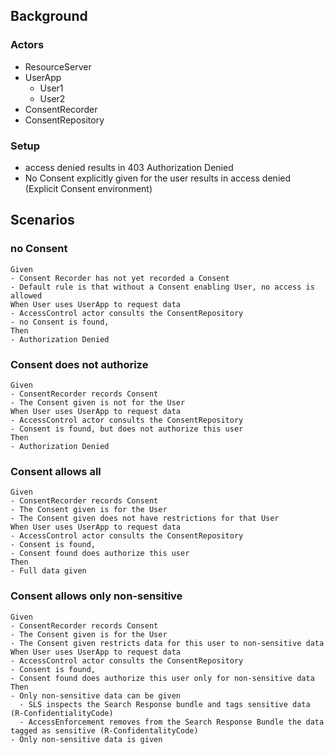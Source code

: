 
## Background

### Actors

- ResourceServer
- UserApp
  - User1
  - User2
- ConsentRecorder
- ConsentRepository

### Setup

- access denied results in 403 Authorization Denied
- No Consent explicitly given for the user results in access denied (Explicit Consent environment)

## Scenarios

### no Consent

```Gherkin
Given
- Consent Recorder has not yet recorded a Consent
- Default rule is that without a Consent enabling User, no access is allowed
When User uses UserApp to request data
- AccessControl actor consults the ConsentRepository
- no Consent is found, 
Then
- Authorization Denied
```

### Consent does not authorize

```Gherkin
Given
- ConsentRecorder records Consent
- The Consent given is not for the User
When User uses UserApp to request data
- AccessControl actor consults the ConsentRepository
- Consent is found, but does not authorize this user 
Then
- Authorization Denied
```

### Consent allows all

```Gherkin
Given
- ConsentRecorder records Consent
- The Consent given is for the User
- The Consent given does not have restrictions for that User
When User uses UserApp to request data
- AccessControl actor consults the ConsentRepository
- Consent is found, 
- Consent found does authorize this user 
Then
- Full data given
```

### Consent allows only non-sensitive

```Gherkin
Given
- ConsentRecorder records Consent
- The Consent given is for the User
- The Consent given restricts data for this user to non-sensitive data
When User uses UserApp to request data
- AccessControl actor consults the ConsentRepository
- Consent is found, 
- Consent found does authorize this user only for non-sensitive data
Then
- Only non-sensitive data can be given
  - SLS inspects the Search Response bundle and tags sensitive data (R-ConfidentialityCode)
  - AccessEnforcement removes from the Search Response Bundle the data tagged as sensitive (R-ConfidentalityCode)
- Only non-sensitive data is given
```
